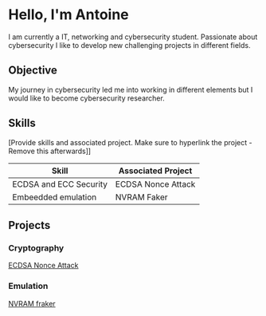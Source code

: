 # Hello, I'm Antoine

I am currently a IT, networking and cybersecurity student. Passionate about cybersecurity I like to develop new challenging projects in different fields. 

## Objective

My journey in cybersecurity led me into working in different elements but I would like to become cybersecurity researcher. 

## Skills
[Provide skills and associated project. Make sure to hyperlink the project - Remove this afterwards]]

| Skill                                         | Associated Project         |
|-----------------------------------------------|----------------------------|
| ECDSA and ECC Security      | ECDSA Nonce Attack |
| Embeedded emulation  | NVRAM Faker |

## Projects

### Cryptography
[ECDSA Nonce Attack](https://github.com/antcpl/ECDSA-same-nonce-attack)

### Emulation
[NVRAM fraker](URL)


